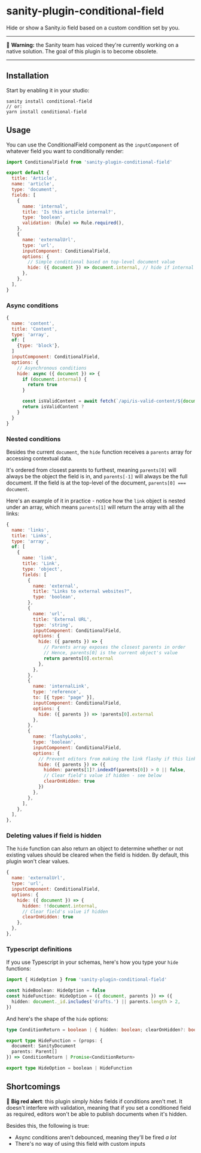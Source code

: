 # sanity-plugin-conditional-field

Hide or show a Sanity.io field based on a custom condition set by you.

---

🚨 **Warning:** the Sanity team has voiced they're currently working on a native solution. The goal of this plugin is to become obsolete.

---

## Installation

Start by enabling it in your studio:

```
sanity install conditional-field
// or:
yarn install conditional-field
```

## Usage

You can use the ConditionalField component as the `inputComponent` of whatever field you want to conditionally render:

```js
import ConditionalField from 'sanity-plugin-conditional-field'

export default {
  title: 'Article',
  name: 'article',
  type: 'document',
  fields: [
    {
      name: 'internal',
      title: 'Is this article internal?',
      type: 'boolean',
      validation: (Rule) => Rule.required(),
    },
    {
      name: 'externalUrl',
      type: 'url',
      inputComponent: ConditionalField,
      options: {
        // Simple conditional based on top-level document value
        hide: ({ document }) => document.internal, // hide if internal article
      },
    },
  ],
}
```

### Async conditions

```js
{
  name: 'content',
  title: 'Content',
  type: 'array',
  of: [
    {type: 'block'},
  ]
  inputComponent: ConditionalField,
  options: {
    // Asynchronous conditions
    hide: async ({ document }) => {
      if (document.internal) {
        return true
      }

      const isValidContent = await fetch(`/api/is-valid-content/${document.externalUrl}`)
      return isValidContent ?
    }
  }
}
```

### Nested conditions

Besides the current `document`, the `hide` function receives a `parents` array for accessing contextual data.

It's ordered from closest parents to furthest, meaning `parents[0]` will always be the object the field is in, and `parents[-1]` will always be the full document. If the field is at the top-level of the document, `parents[0] === document`.

Here's an example of it in practice - notice how the `link` object is nested under an array, which means `parents[1]` will return the array with all the links:

```js
{
  name: 'links',
  title: 'Links',
  type: 'array',
  of: [
    {
      name: 'link',
      title: 'Link',
      type: 'object',
      fields: [
        {
          name: 'external',
          title: "Links to external websites?",
          type: 'boolean',
        },
        {
          name: 'url',
          title: 'External URL',
          type: 'string',
          inputComponent: ConditionalField,
          options: {
            hide: ({ parents }) => {
              // Parents array exposes the closest parents in order
              // Hence, parents[0] is the current object's value
              return parents[0].external
            },
          },
        },
        {
          name: 'internalLink',
          type: 'reference',
          to: [{ type: "page" }],
          inputComponent: ConditionalField,
          options: {
            hide: ({ parents }) => !parents[0].external
          },
        },
        {
          name: 'flashyLooks',
          type: 'boolean',
          inputComponent: ConditionalField,
          options: {
            // Prevent editors from making the link flashy if this link is not in the first position in the array
            hide: ({ parents }) => ({
              hidden: parents[1]?.indexOf(parents[0]) > 0 || false,
              // Clear field's value if hidden - see below
              clearOnHidden: true
            })
          },
        },
      ],
    },
  ],
},
```

### Deleting values if field is hidden

The `hide` function can also return an object to determine whether or not existing values should be cleared when the field is hidden. By default, this plugin won't clear values.

```js
{
  name: 'externalUrl',
  type: 'url',
  inputComponent: ConditionalField,
  options: {
    hide: ({ document }) => {
      hidden: !!document.internal,
      // Clear field's value if hidden
      clearOnHidden: true
    },
  },
},
```

### Typescript definitions

If you use Typescript in your schemas, here's how you type your `hide` functions:

```ts
import { HideOption } from 'sanity-plugin-conditional-field'

const hideBoolean: HideOption = false
const hideFunction: HideOption = ({ document, parents }) => ({
  hidden: document._id.includes('drafts.') || parents.length > 2,
})
```

And here's the shape of the `hide` options:

```ts
type ConditionReturn = boolean | { hidden: boolean; clearOnHidden?: boolean }

export type HideFunction = (props: {
  document: SanityDocument
  parents: Parent[]
}) => ConditionReturn | Promise<ConditionReturn>

export type HideOption = boolean | HideFunction
```

## Shortcomings

🚨 **Big red alert**: this plugin simply _hides_ fields if conditions aren't met. It doesn't interfere with validation, meaning that if you set a conditioned field as required, editors won't be able to publish documents when it's hidden.

Besides this, the following is true:

- Async conditions aren't debounced, meaning they'll be fired _a lot_
- There's no way of using this field with custom inputs
